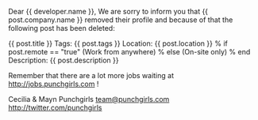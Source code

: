 Dear {{ developer.name }},
We are sorry to inform you that {{ post.company.name }} removed their profile and because of that the following post has been deleted:


{{ post.title }}
Tags: {{ post.tags }}
Location: {{ post.location }}
% if post.remote == "true"
(Work from anywhere)
% else
(On-site only)
% end
Description:
{{ post.description }}


Remember that there are a lot more jobs waiting at http://jobs.punchgirls.com !

Cecilia & Mayn
Punchgirls
team@punchgirls.com
http://twitter.com/punchgirls
